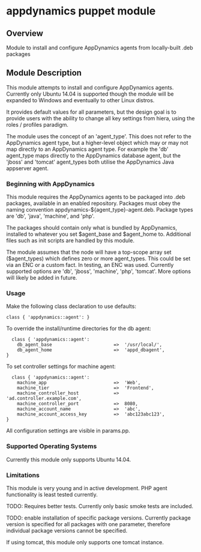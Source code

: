 # appdynamics puppet module

## Overview

Module to install and configure AppDynamics agents from locally-built .deb packages

## Module Description

This module attempts to install and configure AppDynamics agents.  Currently
only Ubuntu 14.04 is supported though the module will be expanded to Windows
and eventually to other Linux distros.

It provides default values for all parameters, but the design goal is to provide
users with the ability to change all key settings from hiera, using the roles /
profiles paradigm.

The module uses the concept of an 'agent_type'.  This does not refer to the
AppDynamics agent type, but a higher-level object which may or may not map
directly to an AppDynamics agent type.  For example the 'db' agent_type maps
directly to the AppDynamics database agent, but the 'jboss' and 'tomcat'
agent_types both utilise the AppDynamics Java appserver agent.

### Beginning with AppDynamics

This module requires the AppDynamics agents to be packaged into .deb packages,
available in an enabled repository. Packages must obey the naming convention
appdynamics-${agent_type}-agent.deb.  Package types are 'db', 'java', 'machine',
and 'php'.

The packages should contain only what is bundled by AppDynamics, installed to
whatever you set $agent_base and $agent_home to.  Additional files such as init
scripts are handled by this module.

The module assumes that the node will have a top-scope array set ($agent_types)
which defines zero or more agent_types.  This could be set via an ENC or a
custom fact. In testing, an ENC was used.  Currently supported options are 'db',
'jboss', 'machine', 'php', 'tomcat'.  More options will likely be added in
future.

### Usage

Make the following class declaration to use defaults:

```puppet
class { 'appdynamics::agent': }
```

To override the install/runtime directories for the db agent:

```puppet
  class { 'appdynamics::agent':
    db_agent_base                       =>  '/usr/local/',
    db_agent_home                       =>  'appd_dbagent',
}
```

To set controller settings for machine agent:
```puppet
  class { 'appdynamics::agent':
    machine_app                         =>  'Web',
    machine_tier                        =>  'Frontend',
    machine_controller_host             =>  'ad.controller.example.com',
    machine_controller_port             =>  8080,
    machine_account_name                =>  'abc',
    machine_account_access_key          =>  'abc123abc123',
}
```

All configuration settings are visible in params.pp.

### Supported Operating Systems

Currently this module only supports Ubuntu 14.04.

### Limitations

This module is very young and in active development.  PHP agent functionality is
least tested currently.

TODO: Requires better tests.
Currently only basic smoke tests are included.

TODO: enable installation of specific package versions.
Currently package version is specified for all packages with one parameter,
therefore individual package versions cannot be specified.

If using tomcat, this module only supports one tomcat instance.